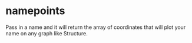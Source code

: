 # namepoints
Pass in a name and it will return the array of coordinates that will plot your name on any graph like Structure.

